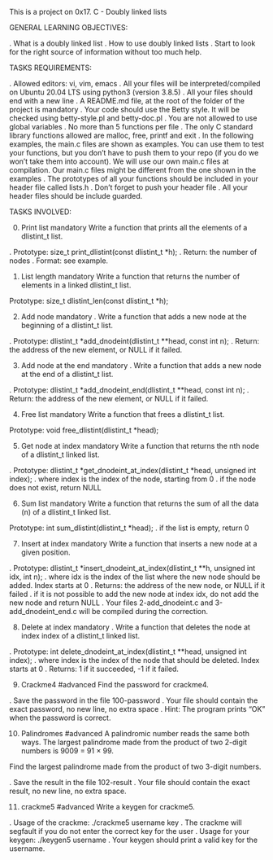 This is a project on 0x17. C - Doubly linked lists

GENERAL LEARNING OBJECTIVES:

. What is a doubly linked list
. How to use doubly linked lists
. Start to look for the right source of information without too much help.

TASKS REQUIREMENTS:

. Allowed editors: vi, vim, emacs
. All your files will be interpreted/compiled on Ubuntu 20.04 LTS using python3 (version 3.8.5)
. All your files should end with a new line
. A README.md file, at the root of the folder of the project is mandatory
. Your code should use the Betty style. It will be checked using betty-style.pl and betty-doc.pl
. You are not allowed to use global variables
. No more than 5 functions per file
. The only C standard library functions allowed are malloc, free, printf and exit
. In the following examples, the main.c files are shown as examples. You can use them to test your functions, but you don’t have to push them to your repo (if you do we won’t take them into account). We will use our own main.c files at compilation. Our main.c files might be different from the one shown in the examples
. The prototypes of all your functions should be included in your header file called lists.h
. Don’t forget to push your header file
. All your header files should be include guarded.


TASKS INVOLVED:

0. Print list
mandatory
Write a function that prints all the elements of a dlistint_t list.

. Prototype: size_t print_dlistint(const dlistint_t *h);
. Return: the number of nodes
. Format: see example.

1. List length
mandatory
Write a function that returns the number of elements in a linked dlistint_t list.

Prototype: size_t dlistint_len(const dlistint_t *h);

2. Add node
mandatory
. Write a function that adds a new node at the beginning of a dlistint_t list.

. Prototype: dlistint_t *add_dnodeint(dlistint_t **head, const int n);
. Return: the address of the new element, or NULL if it failed.


3. Add node at the end
mandatory
. Write a function that adds a new node at the end of a dlistint_t list.

. Prototype: dlistint_t *add_dnodeint_end(dlistint_t **head, const int n);
. Return: the address of the new element, or NULL if it failed.

4. Free list
mandatory
Write a function that frees a dlistint_t list.

Prototype: void free_dlistint(dlistint_t *head);

5. Get node at index
mandatory
Write a function that returns the nth node of a dlistint_t linked list.

. Prototype: dlistint_t *get_dnodeint_at_index(dlistint_t *head, unsigned int index);
. where index is the index of the node, starting from 0
. if the node does not exist, return NULL

6. Sum list
mandatory
Write a function that returns the sum of all the data (n) of a dlistint_t linked list.

Prototype: int sum_dlistint(dlistint_t *head);
. if the list is empty, return 0

7. Insert at index
mandatory
Write a function that inserts a new node at a given position.

. Prototype: dlistint_t *insert_dnodeint_at_index(dlistint_t **h, unsigned int idx, int n);
. where idx is the index of the list where the new node should be added. Index starts at 0
. Returns: the address of the new node, or NULL if it failed
. if it is not possible to add the new node at index idx, do not add the new node and return NULL
. Your files 2-add_dnodeint.c and 3-add_dnodeint_end.c will be compiled during the correction.

8. Delete at index
mandatory
. Write a function that deletes the node at index index of a dlistint_t linked list.

. Prototype: int delete_dnodeint_at_index(dlistint_t **head, unsigned int index);
. where index is the index of the node that should be deleted. Index starts at 0
. Returns: 1 if it succeeded, -1 if it failed.

9. Crackme4
#advanced
Find the password for crackme4.

. Save the password in the file 100-password
. Your file should contain the exact password, no new line, no extra space
. Hint: The program prints “OK” when the password is correct.

10. Palindromes
#advanced
A palindromic number reads the same both ways. The largest palindrome made from the product of two 2-digit numbers is 9009 = 91 × 99.

Find the largest palindrome made from the product of two 3-digit numbers.

. Save the result in the file 102-result
. Your file should contain the exact result, no new line, no extra space.

11. crackme5
#advanced
Write a keygen for crackme5.

. Usage of the crackme: ./crackme5 username key
. The crackme will segfault if you do not enter the correct key for the user
. Usage for your keygen: ./keygen5 username
. Your keygen should print a valid key for the username.
